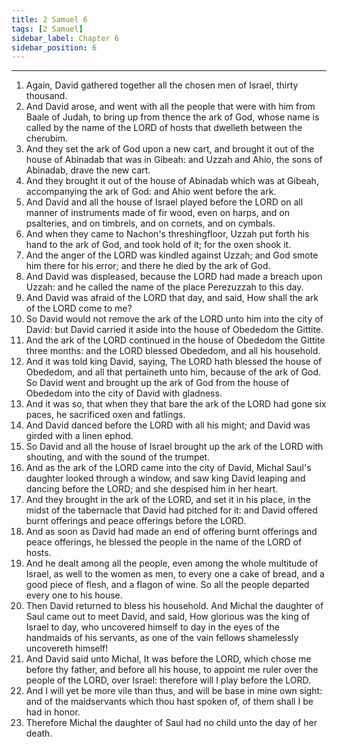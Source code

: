 ```yaml
---
title: 2 Samuel 6
tags: [2 Samuel]
sidebar_label: Chapter 6
sidebar_position: 6
---
```


---
1. Again, David gathered together all the chosen men of Israel, thirty thousand.
2. And David arose, and went with all the people that were with him from Baale of Judah, to bring up from thence the ark of God, whose name is called by the name of the LORD of hosts that dwelleth between the cherubim.
3. And they set the ark of God upon a new cart, and brought it out of the house of Abinadab that was in Gibeah: and Uzzah and Ahio, the sons of Abinadab, drave the new cart.
4. And they brought it out of the house of Abinadab which was at Gibeah, accompanying the ark of God: and Ahio went before the ark.
5. And David and all the house of Israel played before the LORD on all manner of instruments made of fir wood, even on harps, and on psalteries, and on timbrels, and on cornets, and on cymbals.
6. And when they came to Nachon's threshingfloor, Uzzah put forth his hand to the ark of God, and took hold of it; for the oxen shook it.
7. And the anger of the LORD was kindled against Uzzah; and God smote him there for his error; and there he died by the ark of God.
8. And David was displeased, because the LORD had made a breach upon Uzzah: and he called the name of the place Perezuzzah to this day.
9. And David was afraid of the LORD that day, and said, How shall the ark of the LORD come to me?
10. So David would not remove the ark of the LORD unto him into the city of David: but David carried it aside into the house of Obededom the Gittite.
11. And the ark of the LORD continued in the house of Obededom the Gittite three months: and the LORD blessed Obededom, and all his household.
12. And it was told king David, saying, The LORD hath blessed the house of Obededom, and all that pertaineth unto him, because of the ark of God. So David went and brought up the ark of God from the house of Obededom into the city of David with gladness.
13. And it was so, that when they that bare the ark of the LORD had gone six paces, he sacrificed oxen and fatlings.
14. And David danced before the LORD with all his might; and David was girded with a linen ephod.
15. So David and all the house of Israel brought up the ark of the LORD with shouting, and with the sound of the trumpet.
16. And as the ark of the LORD came into the city of David, Michal Saul's daughter looked through a window, and saw king David leaping and dancing before the LORD; and she despised him in her heart.
17. And they brought in the ark of the LORD, and set it in his place, in the midst of the tabernacle that David had pitched for it: and David offered burnt offerings and peace offerings before the LORD.
18. And as soon as David had made an end of offering burnt offerings and peace offerings, he blessed the people in the name of the LORD of hosts.
19. And he dealt among all the people, even among the whole multitude of Israel, as well to the women as men, to every one a cake of bread, and a good piece of flesh, and a flagon of wine. So all the people departed every one to his house.
20. Then David returned to bless his household. And Michal the daughter of Saul came out to meet David, and said, How glorious was the king of Israel to day, who uncovered himself to day in the eyes of the handmaids of his servants, as one of the vain fellows shamelessly uncovereth himself!
21. And David said unto Michal, It was before the LORD, which chose me before thy father, and before all his house, to appoint me ruler over the people of the LORD, over Israel: therefore will I play before the LORD.
22. And I will yet be more vile than thus, and will be base in mine own sight: and of the maidservants which thou hast spoken of, of them shall I be had in honor.
23. Therefore Michal the daughter of Saul had no child unto the day of her death.